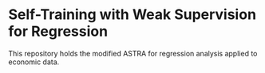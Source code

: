 # Self-Training with Weak Supervision for Regression

This repository holds the modified ASTRA for regression analysis applied to economic data.